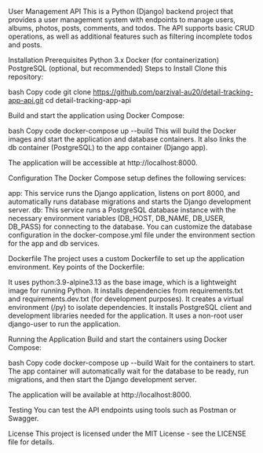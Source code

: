 User Management API
This is a Python (Django) backend project that provides a user management system with endpoints to manage users, albums, photos, posts, comments, and todos. The API supports basic CRUD operations, as well as additional features such as filtering incomplete todos and posts.

Installation
Prerequisites
Python 3.x
Docker (for containerization)
PostgreSQL (optional, but recommended)
Steps to Install
Clone this repository:

bash
Copy code
git clone https://github.com/parzival-au20/detail-tracking-app-api.git
cd detail-tracking-app-api

Build and start the application using Docker Compose:

bash
Copy code
docker-compose up --build
This will build the Docker images and start the application and database containers. It also links the db container (PostgreSQL) to the app container (Django app).

The application will be accessible at http://localhost:8000.

Configuration
The Docker Compose setup defines the following services:

app: This service runs the Django application, listens on port 8000, and automatically runs database migrations and starts the Django development server.
db: This service runs a PostgreSQL database instance with the necessary environment variables (DB_HOST, DB_NAME, DB_USER, DB_PASS) for connecting to the database.
You can customize the database configuration in the docker-compose.yml file under the environment section for the app and db services.

Dockerfile
The project uses a custom Dockerfile to set up the application environment. Key points of the Dockerfile:

It uses python:3.9-alpine3.13 as the base image, which is a lightweight image for running Python.
It installs dependencies from requirements.txt and requirements.dev.txt (for development purposes).
It creates a virtual environment (/py) to isolate dependencies.
It installs PostgreSQL client and development libraries needed for the application.
It uses a non-root user django-user to run the application.

Running the Application
Build and start the containers using Docker Compose:

bash
Copy code
docker-compose up --build
Wait for the containers to start. The app container will automatically wait for the database to be ready, run migrations, and then start the Django development server.

The application will be available at http://localhost:8000.

Testing
You can test the API endpoints using tools such as Postman or Swagger.

License
This project is licensed under the MIT License - see the LICENSE file for details.